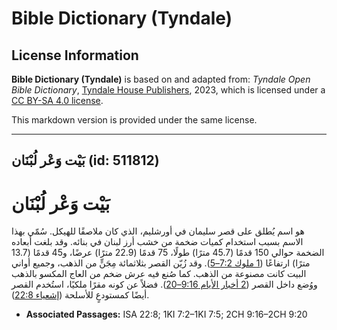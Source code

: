 # Bible Dictionary (Tyndale)

## License Information

**Bible Dictionary (Tyndale)** is based on and adapted from: _Tyndale Open Bible Dictionary_, [Tyndale House Publishers](https://tyndaleopenresources.com/), 2023, which is licensed under a [CC BY-SA 4.0 license](https://creativecommons.org/licenses/by-sa/4.0/legalcode.en).

This markdown version is provided under the same license.



--------------------------------

## بَيْت وَعْر لُبْنَان (id: 511812)

بَيْت وَعْر لُبْنَان
====================

هو اسم يُطلق على قصر سليمان في أورشليم، الذي كان ملاصقًا للهيكل. سُمّي بهذا الاسم بسبب استخدام كميات ضخمة من خشب أرز لبنان في بنائه. وقد بلغت أبعاده الضخمة حوالي 150 قدمًا (45\.7 مترًا) طولًا، 75 قدمًا (22\.9 مترًا) عرضًا، و45 قدمًا (13\.7 مترًا) ارتفاعًا ([1 ملوك 7:2–5](https://ref.ly/1Kgs7:2-1Kgs7:5)). وقد زُيّن القصر بثلاثمائة مِجَنٍّ من الذهب، وجميع أواني البيت كانت مصنوعة من الذهب. كما صُنع فيه عرش ضخم من العاج المكسو بالذهب ووُضع داخل القصر ([2 أخبار الأيام 9:16–20](https://ref.ly/2Chr9:16-2Chr9:20)). فضلاً عن كونه مقرًا ملكيًا، استُخدم القصر أيضًا كمستودعٍ للأسلحة ([إشعياء 22:8](https://ref.ly/Isa22:8)).

* **Associated Passages:** ISA 22:8; 1KI 7:2–1KI 7:5; 2CH 9:16–2CH 9:20

